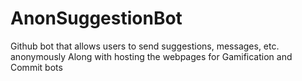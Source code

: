 # AnonSuggestionBot
Github bot that allows users to send suggestions, messages, etc. anonymously
Along with hosting the webpages for Gamification and Commit bots

